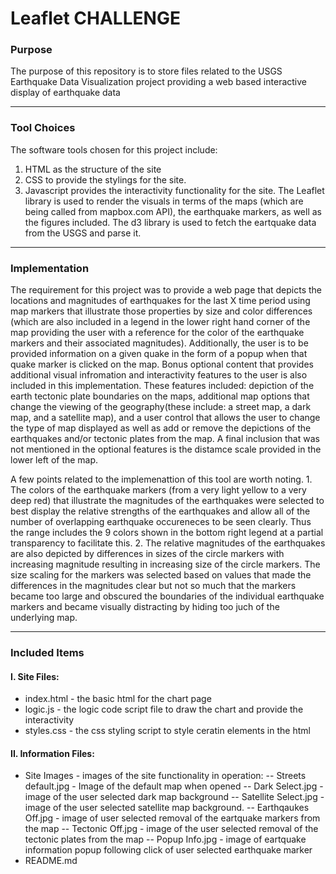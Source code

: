 # Leaflet CHALLENGE

### Purpose
The purpose of this repository is to store files related to the USGS Earthquake Data Visualization project providing a web based interactive display of earthquake data
_______
### Tool Choices 

The software tools chosen for this project include:
1.  HTML as the structure of the site
2. CSS to provide the stylings for the site.
3. Javascript provides the interactivity functionality for the site. The Leaflet library is used to render the visuals in terms of the maps (which are being called  from mapbox.com API), the earthquake markers, as well as the figures included.  The d3 library is used to fetch the eartquake data from the USGS and parse it.  
  
___________
### Implementation

The requirement for this project was to provide a web page that depicts the locations and magnitudes of earthquakes for the last X time period using map markers that illustrate those properties by size and color differences (which are also included in a legend  in the lower right hand corner of the map providing the user with a reference for the color of the earthquake markers and their associated magnitudes).  Additionally, the user is to be provided information on a given quake in the form of a popup when that quake marker is clicked on the map.  Bonus optional content that provides additional visual infromation and interactivity features to the user is also included in this implementation.  These features included: depiction of the earth tectonic plate boundaries on the maps, additional map options that change the viewing of the geography(these include: a street map, a dark map, and a satellite map), and a user control that allows the user to change the type of map displayed as well as add or remove the depictions of the earthquakes and/or tectonic plates from the map.  A final inclusion that was not mentioned in the optional features is the distamce scale provided in the lower left of the map.  

A few points related to the implemenattion of this tool are worth noting.  1. The colors of the earthquake markers (from a very light yellow to a very deep red) that illustrate the magnitudes of the earthquakes were selected to best display the relative strengths of the earthquakes and allow all of the number of overlapping earthquake occureneces to be seen clearly.  Thus the range includes the 9 colors shown in the bottom right legend at a partial transparency to facilitate this.  2.  The relative magnitudes of the earthquakes are also depicted by differences in sizes of the circle markers with increasing magnitude resulting in increasing size of the circle markers.  The size scaling for the markers was selected based on values that made the differences in the magnitudes clear but not so much that the markers became too large and obscured the boundaries of the individual earthquake markers and became visually distracting by hiding too juch of the underlying map.  
 

________

 ### Included Items

 #### I. Site Files: 
 * index.html  - the basic html for the chart page
 * logic.js  - the logic code script file to draw the chart and provide the interactivity
 * styles.css - the css styling script to style ceratin elements in the html 
 #### II. Information Files:
 *  Site Images - images of the site functionality in operation: 
--  Streets default.jpg - Image of the default map when opened 
--  Dark Select.jpg - image of the user selected dark map background 
--  Satellite Select.jpg - image of the user selected satellite map background.
--  Earthqaukes Off.jpg - image of user selected removal of the eartquake markers from the map
--  Tectonic Off.jpg - image of the user selected removal of the tectonic plates from the map
--  Popup Info.jpg - image of eartquake information popup following click of user selected earthquake marker
 * README.md
 
